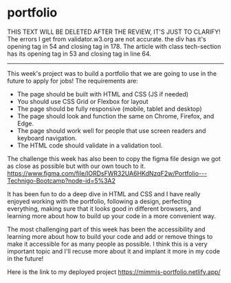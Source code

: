 # portfolio

THIS TEXT WILL BE DELETED AFTER THE REVIEW, IT'S JUST TO CLARIFY!
The errors I get from validator.w3.org are not accurate. the div has it's opening tag in 54 and closing tag in 178.
The article with class tech-section has its opening tag in 53 and closing tag in line 64.

---

This week's project was to build a portfolio that we are going to use in the future to apply for jobs! The requirements are:

- The page should be built with HTML and CSS (JS if needed)
- You should use CSS Grid or Flexbox for layout
- The page should be fully responsive (mobile, tablet and desktop)
- The page should look and function the same on Chrome, Firefox, and Edge.
- The page should work well for people that use screen readers and keyboard navigation.
- The HTML code should validate in a validation tool.

The challenge this week has also been to copy the figma file design we got as close as possible but with our own touch to it.
https://www.figma.com/file/lORDsFWR32UA6HKdNzqF2w/Portfolio---Technigo-Bootcamp?node-id=5%3A2

It has been fun to do a deep dive in HTML and CSS and I have really enjoyed working with the portfolio,
following a design, perfecting everything, making sure that it looks good in different browsers,
and learning more about how to build up your code in a more convenient way.

The most challenging part of this week has been the accessibility and learning more about how to build your
code and add or remove things to make it accessible for as many people as possible. I think this is a very important
topic and I'll recuse more about it and implant it more in my code in the future!

Here is the link to my deployed project https://mimmis-portfolio.netlify.app/
